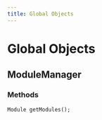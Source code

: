 ```yaml
---
title: Global Objects
---
```


# Global Objects

## ModuleManager

### Methods

`Module getModules();`